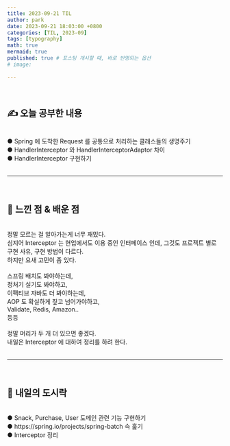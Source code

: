 ```yaml
---
title: 2023-09-21 TIL
author: park
date: 2023-09-21 18:03:00 +0800
categories: [TIL, 2023-09]
tags: [typography]
math: true
mermaid: true
published: true # 포스팅 개시할 때, 바로 반영되는 옵션
# image: 

---
```


<br>

## ✍ 오늘 공부한 내용

<br>
● Spring 에 도착한 Request 를 공통으로 처리하는 클래스들의 생명주기<br>
● HandlerInterceptor 와 HandlerInterceptorAdaptor 차이<br>
● HandlerInterceptor 구현하기<br>
<br>

---

<br>

## 🧠 느낀 점 & 배운 점 

<br>
정말 모르는 걸 알아가는게 너무 재밌다.<br>
심지어 Interceptor 는 현업에서도 이용 중인 인터페이스 인데, 그것도 프로젝트 별로 구현 사유, 구현 방법이 다르다.<br>
하지만 요새 고민이 좀 있다.<br>
<br>
스프링 배치도 봐야하는데,<br>
정처기 실기도 봐야하고,<br>
이팩티브 자바도 더 봐야하는데,<br>
AOP 도 확실하게 짚고 넘어가야하고,<br>
Validate, Redis, Amazon..<br>
등등<br>
<br>
정말 머리가 두 개 더 있으면 좋겠다.<br>
내일은 Interceptor 에 대하여 정리를 하려 한다.<br>
<br>

---

<br>

## 🍱 내일의 도시락

<br>
● Snack, Purchase, User 도메인 관련 기능 구현하기<br>
● https://spring.io/projects/spring-batch 슥 훑기<br>
● Interceptor 정리<br>
<br>
<br>